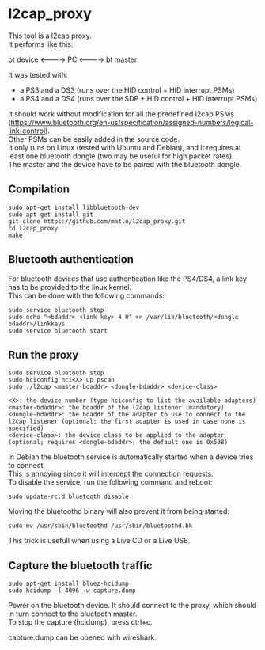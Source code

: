 l2cap_proxy
===========

This tool is a l2cap proxy.  
It performs like this:  

bt device <----> PC <----> bt master  

It was tested with:  
* a PS3 and a DS3 (runs over the HID control + HID interrupt PSMs)
* a PS4 and a DS4 (runs over the SDP + HID control + HID interrupt PSMs)

It should work without modification for all the predefined l2cap PSMs (https://www.bluetooth.org/en-us/specification/assigned-numbers/logical-link-control).  
Other PSMs can be easily added in the source code.  
It only runs on Linux (tested with Ubuntu and Debian), and it requires at least one bluetooth dongle (two may be useful for high packet rates).  
The master and the device have to be paired with the bluetooth dongle.  

Compilation
-----------
```
sudo apt-get install libbluetooth-dev  
sudo apt-get install git  
git clone https://github.com/matlo/l2cap_proxy.git  
cd l2cap_proxy  
make  
```

Bluetooth authentication
------------------------

For bluetooth devices that use authentication like the PS4/DS4, a link key has to be provided to the linux kernel.  
This can be done with the following commands:
```
sudo service bluetooth stop  
sudo echo "<bdaddr> <link key> 4 0" >> /var/lib/bluetooth/<dongle bdaddr>/linkkeys
sudo service bluetooth start  
```

Run the proxy
-------------
```
sudo service bluetooth stop  
sudo hciconfig hci<X> up pscan  
sudo ./l2cap <master-bdaddr> <dongle-bdaddr> <device-class>  
```
```
<X>: the device number (type hciconfig to list the available adapters)  
<master-bdaddr>: the bdaddr of the l2cap listener (mandatory)  
<dongle-bdaddr>: the bdaddr of the adapter to use to connect to the l2cap listener (optional; the first adapter is used in case none is specified)  
<device-class>: the device class to be applied to the adapter (optional; requires <dongle-bdaddr>; the default one is 0x508)  
```

In Debian the bluetooth service is automatically started when a device tries to connect.  
This is annoying since it will intercept the connection requests.  
To disable the service, run the following command and reboot:  
```
sudo update-rc.d bluetooth disable  
```
Moving the bluetoothd binary will also prevent it from being started:  
```
sudo mv /usr/sbin/bluetoothd /usr/sbin/bluetoothd.bk  
```
This trick is usefull when using a Live CD or a Live USB.  

Capture the bluetooth traffic
-----------------------------
```
sudo apt-get install bluez-hcidump  
sudo hcidump -l 4096 -w capture.dump  
```

Power on the bluetooth device. It should connect to the proxy, which should in turn connect to the bluetooth master.  
To stop the capture (hcidump), press ctrl+c.  
  
capture.dump can be opened with wireshark.  
